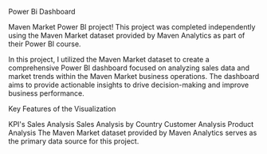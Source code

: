   Power Bi Dashboard                                                  

Maven Market Power BI project! This project was completed independently using the Maven Market dataset provided by Maven Analytics as part of their Power BI course.

In this project, I utilized the Maven Market dataset to create a comprehensive Power BI dashboard focused on analyzing sales data and market trends within the Maven Market business operations. The dashboard aims to provide actionable insights to drive decision-making and improve business performance.

Key Features of the Visualization

KPI's
Sales Analysis
Sales Analysis by Country
Customer Analysis
Product Analysis
The Maven Market dataset provided by Maven Analytics serves as the primary data source for this project.

